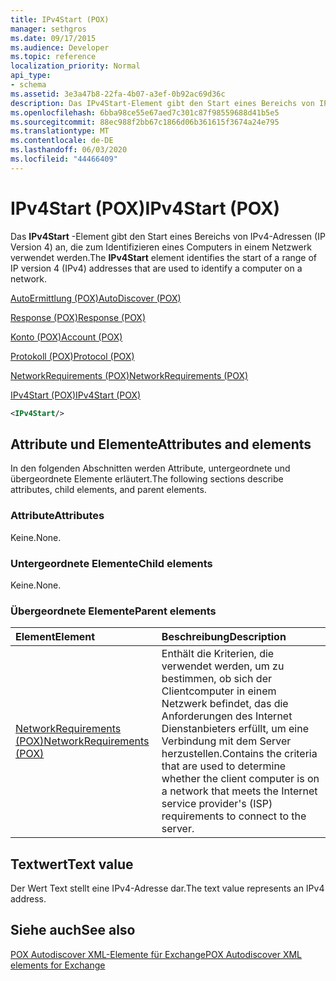 ```yaml
---
title: IPv4Start (POX)
manager: sethgros
ms.date: 09/17/2015
ms.audience: Developer
ms.topic: reference
localization_priority: Normal
api_type:
- schema
ms.assetid: 3e3a47b8-22fa-4b07-a3ef-0b92ac69d36c
description: Das IPv4Start-Element gibt den Start eines Bereichs von IPv4-Adressen (IP Version 4) an, die zum Identifizieren eines Computers in einem Netzwerk verwendet werden.
ms.openlocfilehash: 6bba98ce55e67aed7c301c87f98559688d41b5e5
ms.sourcegitcommit: 88ec988f2bb67c1866d06b361615f3674a24e795
ms.translationtype: MT
ms.contentlocale: de-DE
ms.lasthandoff: 06/03/2020
ms.locfileid: "44466409"
---
```

# <a name="ipv4start-pox"></a><span data-ttu-id="c3fa9-103">IPv4Start (POX)</span><span class="sxs-lookup"><span data-stu-id="c3fa9-103">IPv4Start (POX)</span></span>

<span data-ttu-id="c3fa9-104">Das **IPv4Start** -Element gibt den Start eines Bereichs von IPv4-Adressen (IP Version 4) an, die zum Identifizieren eines Computers in einem Netzwerk verwendet werden.</span><span class="sxs-lookup"><span data-stu-id="c3fa9-104">The **IPv4Start** element identifies the start of a range of IP version 4 (IPv4) addresses that are used to identify a computer on a network.</span></span> 
  
[<span data-ttu-id="c3fa9-105">AutoErmittlung (POX)</span><span class="sxs-lookup"><span data-stu-id="c3fa9-105">AutoDiscover (POX)</span></span>](autodiscover-pox.md)
  
[<span data-ttu-id="c3fa9-106">Response (POX)</span><span class="sxs-lookup"><span data-stu-id="c3fa9-106">Response (POX)</span></span>](response-pox.md)
  
[<span data-ttu-id="c3fa9-107">Konto (POX)</span><span class="sxs-lookup"><span data-stu-id="c3fa9-107">Account (POX)</span></span>](account-pox.md)
  
[<span data-ttu-id="c3fa9-108">Protokoll (POX)</span><span class="sxs-lookup"><span data-stu-id="c3fa9-108">Protocol (POX)</span></span>](protocol-pox.md)
  
[<span data-ttu-id="c3fa9-109">NetworkRequirements (POX)</span><span class="sxs-lookup"><span data-stu-id="c3fa9-109">NetworkRequirements (POX)</span></span>](networkrequirements-pox.md)
  
[<span data-ttu-id="c3fa9-110">IPv4Start (POX)</span><span class="sxs-lookup"><span data-stu-id="c3fa9-110">IPv4Start (POX)</span></span>](ipv4start-pox.md)
  
```xml
<IPv4Start/>
```

## <a name="attributes-and-elements"></a><span data-ttu-id="c3fa9-111">Attribute und Elemente</span><span class="sxs-lookup"><span data-stu-id="c3fa9-111">Attributes and elements</span></span>

<span data-ttu-id="c3fa9-112">In den folgenden Abschnitten werden Attribute, untergeordnete und übergeordnete Elemente erläutert.</span><span class="sxs-lookup"><span data-stu-id="c3fa9-112">The following sections describe attributes, child elements, and parent elements.</span></span>
  
### <a name="attributes"></a><span data-ttu-id="c3fa9-113">Attribute</span><span class="sxs-lookup"><span data-stu-id="c3fa9-113">Attributes</span></span>

<span data-ttu-id="c3fa9-114">Keine.</span><span class="sxs-lookup"><span data-stu-id="c3fa9-114">None.</span></span>
  
### <a name="child-elements"></a><span data-ttu-id="c3fa9-115">Untergeordnete Elemente</span><span class="sxs-lookup"><span data-stu-id="c3fa9-115">Child elements</span></span>

<span data-ttu-id="c3fa9-116">Keine.</span><span class="sxs-lookup"><span data-stu-id="c3fa9-116">None.</span></span>
  
### <a name="parent-elements"></a><span data-ttu-id="c3fa9-117">Übergeordnete Elemente</span><span class="sxs-lookup"><span data-stu-id="c3fa9-117">Parent elements</span></span>

|<span data-ttu-id="c3fa9-118">**Element**</span><span class="sxs-lookup"><span data-stu-id="c3fa9-118">**Element**</span></span>|<span data-ttu-id="c3fa9-119">**Beschreibung**</span><span class="sxs-lookup"><span data-stu-id="c3fa9-119">**Description**</span></span>|
|:-----|:-----|
|[<span data-ttu-id="c3fa9-120">NetworkRequirements (POX)</span><span class="sxs-lookup"><span data-stu-id="c3fa9-120">NetworkRequirements (POX)</span></span>](networkrequirements-pox.md) <br/> |<span data-ttu-id="c3fa9-121">Enthält die Kriterien, die verwendet werden, um zu bestimmen, ob sich der Clientcomputer in einem Netzwerk befindet, das die Anforderungen des Internet Dienstanbieters erfüllt, um eine Verbindung mit dem Server herzustellen.</span><span class="sxs-lookup"><span data-stu-id="c3fa9-121">Contains the criteria that are used to determine whether the client computer is on a network that meets the Internet service provider's (ISP) requirements to connect to the server.</span></span>  <br/> |
   
## <a name="text-value"></a><span data-ttu-id="c3fa9-122">Textwert</span><span class="sxs-lookup"><span data-stu-id="c3fa9-122">Text value</span></span>

<span data-ttu-id="c3fa9-123">Der Wert Text stellt eine IPv4-Adresse dar.</span><span class="sxs-lookup"><span data-stu-id="c3fa9-123">The text value represents an IPv4 address.</span></span>
  
## <a name="see-also"></a><span data-ttu-id="c3fa9-124">Siehe auch</span><span class="sxs-lookup"><span data-stu-id="c3fa9-124">See also</span></span>



[<span data-ttu-id="c3fa9-125">POX Autodiscover XML-Elemente für Exchange</span><span class="sxs-lookup"><span data-stu-id="c3fa9-125">POX Autodiscover XML elements for Exchange</span></span>](pox-autodiscover-xml-elements-for-exchange.md)

